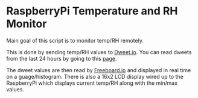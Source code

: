 # RaspberryPi Temperature and RH Monitor

Main goal of this script is to monitor temp/RH remotely. 

This is done by sending temp/RH values to [Dweet.io](http://dweet.io). You can read dweets from the last 24 hours by going to this [page](https://dweet.io/get/dweets/for/TempMonitor). 

The dweet values are then read by [Freeboard.io](http://freeboard.io) and displayed in real time on a guage/histogram. There is also a 16x2 LCD display wired up to the RaspberryPi which displays current temp/RH along with the min/max values. 
